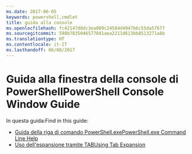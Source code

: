 ```yaml
---
ms.date: 2017-06-05
keywords: powershell,cmdlet
title: guida alla console
ms.openlocfilehash: fc42147d8dc3ea089c24584d4947b6c55da57677
ms.sourcegitcommit: 598b7835046577841aea2211d613bb8513271a8b
ms.translationtype: HT
ms.contentlocale: it-IT
ms.lasthandoff: 06/08/2017
---
```

#  <a name="powershell-console-window-guide"></a><span data-ttu-id="15466-103">Guida alla finestra della console di PowerShell</span><span class="sxs-lookup"><span data-stu-id="15466-103">PowerShell Console Window Guide</span></span>

<span data-ttu-id="15466-104">In questa guida:</span><span class="sxs-lookup"><span data-stu-id="15466-104">Find in this guide:</span></span>
-  [<span data-ttu-id="15466-105">Guida della riga di comando PowerShell.exe</span><span class="sxs-lookup"><span data-stu-id="15466-105">PowerShell.exe Command Line Help</span></span>](console/PowerShell.exe-Command-Line-Help.md)
-  [<span data-ttu-id="15466-106">Uso dell'espansione tramite TAB</span><span class="sxs-lookup"><span data-stu-id="15466-106">Using Tab Expansion</span></span>](console/Using-Tab-Expansion.md)

